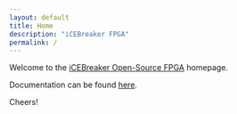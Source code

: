 ```yaml
---
layout: default
title: Home
description: "iCEBreaker FPGA"
permalink: /
---
```


Welcome to the [iCEBreaker Open-Source FPGA](https://github.com/icebreaker-fpga) homepage.

Documentation can be found [here](https://docs.icebreaker-fpga.org).

Cheers!
